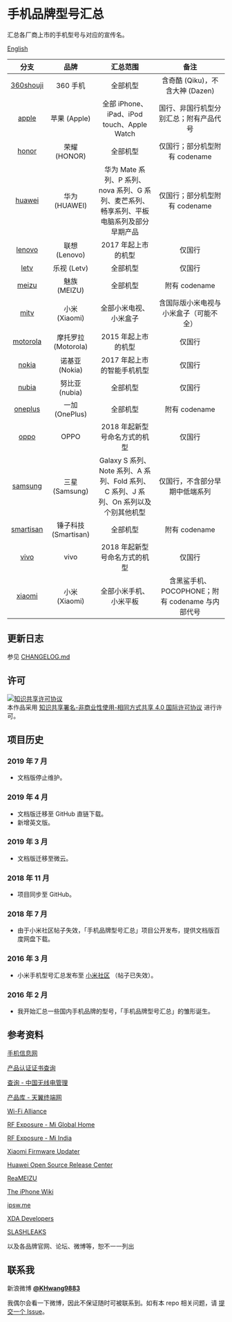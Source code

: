 # 手机品牌型号汇总

汇总各厂商上市的手机型号与对应的宣传名。

[English](https://github.com/KHwang9883/MobileModels/blob/master/README_en.md)

| 分支 | 品牌 | 汇总范围 | 备注 |
| :-: | :-: | :-: | :-: |
| [360shouji](https://github.com/KHwang9883/MobileModels/blob/master/brands/360shouji.md) | 360 手机 | 全部机型 | 含奇酷 (Qiku)，不含大神 (Dazen) |
| [apple](https://github.com/KHwang9883/MobileModels/blob/master/brands/apple.md) | 苹果 (Apple) | 全部 iPhone、iPad、iPod touch、Apple Watch | 国行、非国行机型分别汇总；附有产品代号 |
| [honor](https://github.com/KHwang9883/MobileModels/blob/master/brands/honor.md) | 荣耀 (HONOR) | 全部机型 | 仅国行；部分机型附有 codename |
| [huawei](https://github.com/KHwang9883/MobileModels/blob/master/brands/huawei.md) | 华为 (HUAWEI) | 华为 Mate 系列、P 系列、nova 系列、G 系列、麦芒系列、畅享系列、平板电脑系列及部分早期产品 | 仅国行；部分机型附有 codename |
| [lenovo](https://github.com/KHwang9883/MobileModels/blob/master/brands/lenovo.md) | 联想 (Lenovo) | 2017 年起上市的机型 | 仅国行 |
| [letv](https://github.com/KHwang9883/MobileModels/blob/master/brands/letv.md) | 乐视 (Letv) | 全部机型 | 仅国行 |
| [meizu](https://github.com/KHwang9883/MobileModels/blob/master/brands/meizu.md) | 魅族 (MEIZU) | 全部机型 | 附有 codename |
| [mitv](https://github.com/KHwang9883/MobileModels/blob/master/brands/mitv.md) | 小米 (Xiaomi) | 全部小米电视、小米盒子 | 含国际版小米电视与小米盒子（可能不全） |
| [motorola](https://github.com/KHwang9883/MobileModels/blob/master/brands/motorola.md) | 摩托罗拉 (Motorola) | 2015 年起上市的机型 | 仅国行 |
| [nokia](https://github.com/KHwang9883/MobileModels/blob/master/brands/nokia.md) | 诺基亚 (Nokia) | 2017 年起上市的智能手机机型 | 仅国行 |
| [nubia](https://github.com/KHwang9883/MobileModels/blob/master/brands/nubia.md) | 努比亚 (nubia) | 全部机型 | 仅国行 |
| [oneplus](https://github.com/KHwang9883/MobileModels/blob/master/brands/oneplus.md) | 一加 (OnePlus) | 全部机型 | 附有 codename |
| [oppo](https://github.com/KHwang9883/MobileModels/blob/master/brands/oppo.md) | OPPO | 2018 年起新型号命名方式的机型 | 仅国行 |
| [samsung](https://github.com/KHwang9883/MobileModels/blob/master/brands/samsung.md) | 三星 (Samsung) | Galaxy S 系列、Note 系列、A 系列、Fold 系列、C 系列、J 系列、On 系列以及个别其他机型 | 仅国行，不含部分早期中低端系列 |
| [smartisan](https://github.com/KHwang9883/MobileModels/blob/master/brands/smartisan.md) | 锤子科技 (Smartisan) | 全部机型 | 附有 codename |
| [vivo](https://github.com/KHwang9883/MobileModels/blob/master/brands/vivo.md) | vivo | 2018 年起新型号命名方式的机型 | 仅国行 |
| [xiaomi](https://github.com/KHwang9883/MobileModels/blob/master/brands/xiaomi.md) | 小米 (Xiaomi) | 全部小米手机、小米平板 | 含黑鲨手机、POCOPHONE；附有 codename 与内部代号 |

## 更新日志

参见 [CHANGELOG.md](https://github.com/KHwang9883/MobileModels/blob/master/CHANGELOG.md)

## 许可

<a rel="license" href="https://creativecommons.org/licenses/by-nc-sa/4.0/"><img alt="知识共享许可协议" style="border-width:0" src="https://i.creativecommons.org/l/by-nc-sa/4.0/88x31.png" /></a><br />本作品采用 <a rel="license" href="https://creativecommons.org/licenses/by-nc-sa/4.0/">知识共享署名-非商业性使用-相同方式共享 4.0 国际许可协议</a> 进行许可。

## 项目历史

### 2019 年 7 月

- 文档版停止维护。

### 2019 年 4 月

- 文档版迁移至 GitHub 直链下载。
- 新增英文版。

### 2019 年 3 月

- 文档版迁移至微云。

### 2018 年 11 月

- 项目同步至 GitHub。

### 2018 年 7 月

- 由于小米社区帖子失效，「手机品牌型号汇总」项目公开发布，提供文档版百度网盘下载。

### 2016 年 3 月

- 小米手机型号汇总发布至 [小米社区](http://bbs.xiaomi.cn/t-12641411) （帖子已失效）。

### 2016 年 2 月

- 我开始汇总一些国内手机品牌的型号，「手机品牌型号汇总」的雏形诞生。

## 参考资料

[手机信息网](http://shouji.tenaa.com.cn)

[产品认证证书查询](http://webdata.cqccms.com.cn/webdata/query/CCCCerti.do)

[查询 - 中国无线电管理](http://www.srrc.org.cn/WP_Search.aspx)

[产品库 - 天翼终端网](http://tydevice.com/cpk.jsp)

[Wi-Fi Alliance](https://www.wi-fi.org)

[RF Exposure - Mi Global Home](http://www.mi.com/global/certification/rfexposure/)

[RF Exposure - Mi India](http://www.mi.com/in/certification/rfexposure/)

[Xiaomi Firmware Updater](https://xiaomifirmwareupdater.com/)

[Huawei Open Source Release Center](https://consumer.huawei.com/en/opensource/)

[ReaMEIZU](https://reameizu.com/)

[The iPhone Wiki](https://www.theiphonewiki.com)

[ipsw.me](https://ipsw.me)

[XDA Developers](https://www.xda-developers.com)

[SLASHLEAKS](http://www.slashleaks.com)

以及各品牌官网、论坛、微博等，恕不一一列出

## 联系我

新浪微博 **[@KHwang9883](https://weibo.com/huangyf9883)**

我偶尔会看一下微博，因此不保证随时可被联系到。如有本 repo 相关问题，请 [提交一个 Issue](https://github.com/KHwang9883/MobileModels/issues)。
